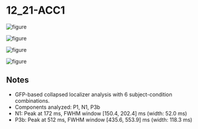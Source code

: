 # 12_21-ACC1

![figure](docs/assets/plots/12_21-ACC1/12_21-ACC1-collapsed_localizer.png)

![figure](docs/assets/plots/12_21-ACC1/12_21-ACC1-P1.png)

![figure](docs/assets/plots/12_21-ACC1/12_21-ACC1-N1.png)

![figure](docs/assets/plots/12_21-ACC1/12_21-ACC1-P3b.png)


## Notes

- GFP-based collapsed localizer analysis with 6 subject-condition combinations.
- Components analyzed: P1, N1, P3b
- N1: Peak at 172 ms, FWHM window [150.4, 202.4] ms (width: 52.0 ms)
- P3b: Peak at 512 ms, FWHM window [435.6, 553.9] ms (width: 118.3 ms)
